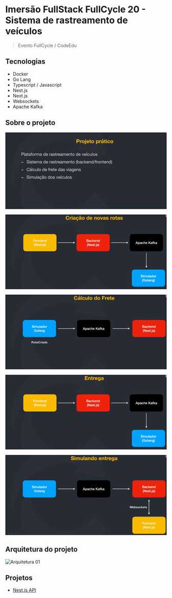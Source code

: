 # Imersão FullStack FullCycle 20 - Sistema de rastreamento de veículos

> Evento FullCycle / CodeEdu

## Tecnologias

- Docker
- Go Lang
- Typescript / Javascript
- Nest.js
- Next.js
- Websockets
- Apache Kafka

## Sobre o projeto

![Sobre 01](/files/sobre-01.png)

![Sobre 02](/files/sobre-02.png)

![Sobre 03](/files/sobre-03.png)

![Sobre 04](/files/sobre-04.png)

![Sobre 05](/files/sobre-05.png)

## Arquitetura do projeto

![Arquitetura 01](/files/arquitetura-01.png)

## Projetos

- [Nest.js API](/nestjs-api/README.md)
